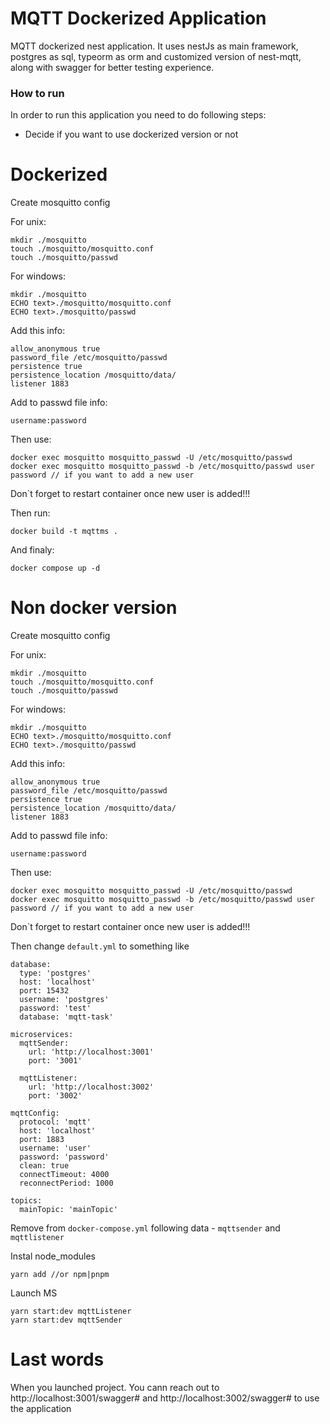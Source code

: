 # MQTT Dockerized Application
MQTT dockerized nest application. It uses nestJs as main framework, postgres as sql, typeorm as orm and customized version of nest-mqtt, along with swagger for better testing experience.

### How to run

In order to run this application you  need to do following steps:
- Decide if you want to use dockerized version or not

# Dockerized

Create mosquitto config

For unix:
```
mkdir ./mosquitto
touch ./mosquitto/mosquitto.conf 
touch ./mosquitto/passwd 
```
For windows:
```
mkdir ./mosquitto
ECHO text>./mosquitto/mosquitto.conf 
ECHO text>./mosquitto/passwd
```

Add this info:
```
allow_anonymous true
password_file /etc/mosquitto/passwd
persistence true
persistence_location /mosquitto/data/
listener 1883
```
Add to passwd file info:
```
username:password
```

Then use:
```
docker exec mosquitto mosquitto_passwd -U /etc/mosquitto/passwd
docker exec mosquitto mosquitto_passwd -b /etc/mosquitto/passwd user password // if you want to add a new user
```
Don`t forget to restart container once new user is added!!!

Then run:
```
docker build -t mqttms .
```
And finaly:
```
docker compose up -d
```

# Non docker version

Create mosquitto config

For unix:
```
mkdir ./mosquitto
touch ./mosquitto/mosquitto.conf 
touch ./mosquitto/passwd 
```
For windows:
```
mkdir ./mosquitto
ECHO text>./mosquitto/mosquitto.conf 
ECHO text>./mosquitto/passwd
```

Add this info:
```
allow_anonymous true
password_file /etc/mosquitto/passwd
persistence true
persistence_location /mosquitto/data/
listener 1883
```
Add to passwd file info:
```
username:password
```

Then use:
```
docker exec mosquitto mosquitto_passwd -U /etc/mosquitto/passwd
docker exec mosquitto mosquitto_passwd -b /etc/mosquitto/passwd user password // if you want to add a new user
```
Don`t forget to restart container once new user is added!!!

Then change ```default.yml``` to something like
```
database:
  type: 'postgres'
  host: 'localhost'
  port: 15432
  username: 'postgres'
  password: 'test'
  database: 'mqtt-task'

microservices:
  mqttSender:
    url: 'http://localhost:3001'
    port: '3001'

  mqttListener:
    url: 'http://localhost:3002'
    port: '3002'

mqttConfig:
  protocol: 'mqtt'
  host: 'localhost'
  port: 1883
  username: 'user'
  password: 'password'
  clean: true
  connectTimeout: 4000
  reconnectPeriod: 1000

topics:
  mainTopic: 'mainTopic'
```

Remove from ```docker-compose.yml``` following data - ```mqttsender``` and  ```mqttlistener```

Instal node_modules
```
yarn add //or npm|pnpm
```

Launch MS
```
yarn start:dev mqttListener
yarn start:dev mqttSender
```

# Last words
When you launched project. You cann reach out to http://localhost:3001/swagger# and http://localhost:3002/swagger# to use the application 
